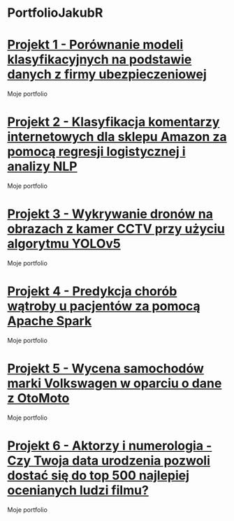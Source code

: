 # PortfolioJakubR

# [Projekt 1 - Porównanie modeli klasyfikacyjnych na podstawie danych z firmy ubezpieczeniowej](https://github.com/TheLordWeirdSloughFeg/proj_modele)
Moje portfolio
# [Projekt 2 - Klasyfikacja komentarzy internetowych dla sklepu Amazon za pomocą regresji logistycznej i analizy NLP](https://github.com/TheLordWeirdSloughFeg/proj_klasyf_kom)
Moje portfolio
# [Projekt 3 - Wykrywanie dronów na obrazach z kamer CCTV przy użyciu algorytmu YOLOv5](https://github.com/TheLordWeirdSloughFeg/proj_wykr_dron)
Moje portfolio
# [Projekt 4 - Predykcja chorób wątroby u pacjentów za pomocą Apache Spark](https://github.com/TheLordWeirdSloughFeg/proj_pred_chor)
Moje portfolio
# [Projekt 5 - Wycena samochodów marki Volkswagen w oparciu o dane z OtoMoto](https://github.com/TheLordWeirdSloughFeg/proj_wyc_VW_oto_moto)
Moje portfolio
# [Projekt 6 - Aktorzy i numerologia - Czy Twoja data urodzenia pozwoli dostać się do top 500 najlepiej ocenianych ludzi filmu?](https://github.com/TheLordWeirdSloughFeg/proj_bad_numer)
Moje portfolio
